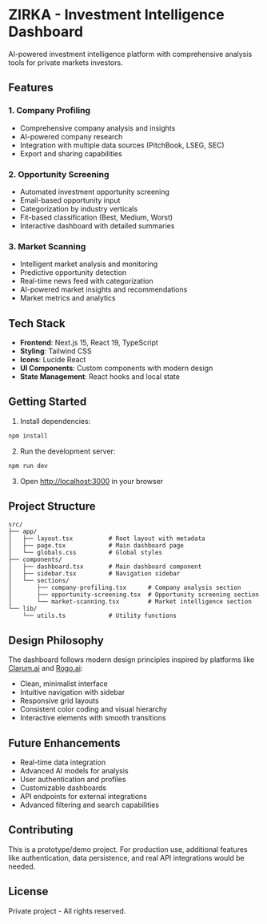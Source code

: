 # ZIRKA - Investment Intelligence Dashboard

AI-powered investment intelligence platform with comprehensive analysis tools for private markets investors.

## Features

### 1. Company Profiling
- Comprehensive company analysis and insights
- AI-powered company research
- Integration with multiple data sources (PitchBook, LSEG, SEC)
- Export and sharing capabilities

### 2. Opportunity Screening
- Automated investment opportunity screening
- Email-based opportunity input
- Categorization by industry verticals
- Fit-based classification (Best, Medium, Worst)
- Interactive dashboard with detailed summaries

### 3. Market Scanning
- Intelligent market analysis and monitoring
- Predictive opportunity detection
- Real-time news feed with categorization
- AI-powered market insights and recommendations
- Market metrics and analytics

## Tech Stack

- **Frontend**: Next.js 15, React 19, TypeScript
- **Styling**: Tailwind CSS
- **Icons**: Lucide React
- **UI Components**: Custom components with modern design
- **State Management**: React hooks and local state

## Getting Started

1. Install dependencies:
```bash
npm install
```

2. Run the development server:
```bash
npm run dev
```

3. Open [http://localhost:3000](http://localhost:3000) in your browser

## Project Structure

```
src/
├── app/
│   ├── layout.tsx          # Root layout with metadata
│   ├── page.tsx            # Main dashboard page
│   └── globals.css         # Global styles
├── components/
│   ├── dashboard.tsx       # Main dashboard component
│   ├── sidebar.tsx         # Navigation sidebar
│   └── sections/
│       ├── company-profiling.tsx      # Company analysis section
│       ├── opportunity-screening.tsx  # Opportunity screening section
│       └── market-scanning.tsx        # Market intelligence section
└── lib/
    └── utils.ts            # Utility functions
```

## Design Philosophy

The dashboard follows modern design principles inspired by platforms like [Clarum.ai](https://clarum.ai) and [Rogo.ai](https://rogo.ai):

- Clean, minimalist interface
- Intuitive navigation with sidebar
- Responsive grid layouts
- Consistent color coding and visual hierarchy
- Interactive elements with smooth transitions

## Future Enhancements

- Real-time data integration
- Advanced AI models for analysis
- User authentication and profiles
- Customizable dashboards
- API endpoints for external integrations
- Advanced filtering and search capabilities

## Contributing

This is a prototype/demo project. For production use, additional features like authentication, data persistence, and real API integrations would be needed.

## License

Private project - All rights reserved.
